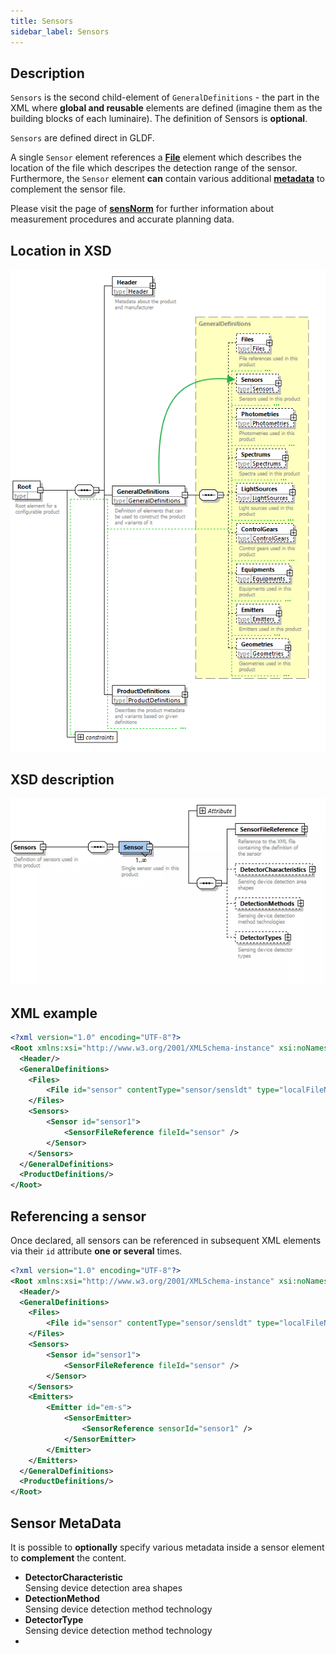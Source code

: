 ```yaml
---
title: Sensors
sidebar_label: Sensors
---
```

## Description

`Sensors` is the second child-element of `GeneralDefinitions` - the part in the XML where **global and reusable** elements are defined (imagine them as the building blocks of each luminaire). The definition of Sensors is **optional**.

`Sensors` are defined direct in GLDF.

A single `Sensor` element references a [**File**](/docs/structure/files.md) element which describes the location of the file which descripes the detection range of the sensor. Furthermore, the `Sensor` element **can** contain various additional [**metadata**](#sensor-metadata) to complement the sensor file.

Please visit the page of [**sensNorm**](https://www.sensnorm.com) for further information about measurement procedures and accurate planning data.



## Location in XSD

![Sensors in XSD](/img/docs/structure/sensors-hierarchy.webp)


## XSD description

<!-- markdownlint-disable-next-line -->
<img src="/img/docs/structure/sensor-xsd.webp" alt="Sensors in XSD" width="750" />


## XML example

```xml {8-12} showLineNumbers
<?xml version="1.0" encoding="UTF-8"?>
<Root xmlns:xsi="http://www.w3.org/2001/XMLSchema-instance" xsi:noNamespaceSchemaLocation="gldf.xsd">
  <Header/>
  <GeneralDefinitions>
    <Files>
        <File id="sensor" contentType="sensor/sensldt" type="localFileName">sensor.ldt</File>
    </Files>
    <Sensors>
        <Sensor id="sensor1">
            <SensorFileReference fileId="sensor" />
        </Sensor>
    </Sensors>
  </GeneralDefinitions>
  <ProductDefinitions/>
</Root>
```
## Referencing a sensor

Once declared, all sensors can be referenced in subsequent XML elements via their `id` attribute **one or several** times.

```xml  {9,20} showLineNumbers
<?xml version="1.0" encoding="UTF-8"?>
<Root xmlns:xsi="http://www.w3.org/2001/XMLSchema-instance" xsi:noNamespaceSchemaLocation="gldf.xsd">
  <Header/>
  <GeneralDefinitions>
    <Files>
        <File id="sensor" contentType="sensor/sensldt" type="localFileName">sensor.ldt</File>
    </Files>
    <Sensors>
        <Sensor id="sensor1">
            <SensorFileReference fileId="sensor" />
        </Sensor>
    </Sensors>
    <Emitters>
        <Emitter id="em-s">
            <SensorEmitter>
                <SensorReference sensorId="sensor1" />
            </SensorEmitter>
        </Emitter>
    </Emitters>
  </GeneralDefinitions>
  <ProductDefinitions/>
</Root>
```


## Sensor MetaData

It is possible to **optionally** specify various metadata inside a sensor element to **complement** the content. 


- **DetectorCharacteristic**  
  Sensing device detection area shapes
- **DetectionMethod**  
  Sensing device detection method technology
- **DetectorType**  
  Sensing device detection method technology
- 
